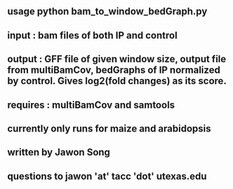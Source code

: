 ## usage python bam_to_window_bedGraph.py 
## input : bam files of both IP and control
## output : GFF file of given window size, output file from multiBamCov, bedGraphs of IP normalized by control. Gives log2(fold changes) as its score. 
## requires : multiBamCov and samtools
## currently only runs for maize and arabidopsis
##
## written by Jawon Song
## questions to jawon 'at' tacc 'dot' utexas.edu
